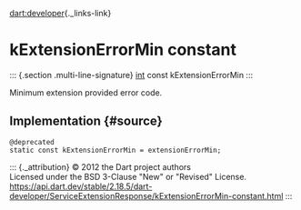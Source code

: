 [dart:developer](../../dart-developer/dart-developer-library){._links-link}

kExtensionErrorMin constant
===========================

::: {.section .multi-line-signature}
[int](../../dart-core/int-class) const kExtensionErrorMin
:::

Minimum extension provided error code.

Implementation {#source}
--------------

``` {.language-dart data-language="dart"}
@deprecated
static const kExtensionErrorMin = extensionErrorMin;
```

::: {._attribution}
© 2012 the Dart project authors\
Licensed under the BSD 3-Clause \"New\" or \"Revised\" License.\
<https://api.dart.dev/stable/2.18.5/dart-developer/ServiceExtensionResponse/kExtensionErrorMin-constant.html>
:::
